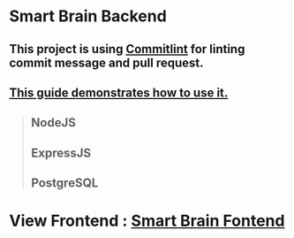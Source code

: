 # Smart Brain Backend

## This project is using [Commitlint](https://github.com/conventional-changelog/commitlint) for linting commit message and pull request.

## [This guide demonstrates how to use it.](https://commitlint.js.org/#/guides-local-setup)

> ## NodeJS
>
> ## ExpressJS
>
> ## PostgreSQL

# View Frontend : [Smart Brain Fontend](https://github.com/TAKANOME-DEV/smart-brain-frontend)
